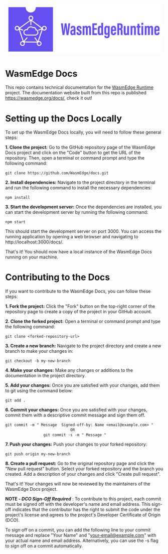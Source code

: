 

![WasmEdge Logo](https://github.com/WasmEdge/.github/raw/main/profile/wasmedge-runtime-logo.png)

# WasmEdge Docs


This repo contains technical documentation for the [WasmEdge Runtime](https://github.com/WasmEdge/WasmEdge) project. The documentation website built from this repo is published https://wasmedge.org/docs/, check it out!

# Setting up the Docs Locally

To set up the WasmEdge Docs locally, you will need to follow these general steps:

**1. Clone the project:** Go to the GitHub repository page of the WasmEdge Docs project and click on the "Code" button to get the URL of the repository. Then, open a terminal or command prompt and type the following command:
```
git clone https://github.com/WasmEdge/docs.git
```

**2. Install dependencies:** Navigate to the project directory in the terminal and run the following command to install the necessary dependencies:
```
npm install
```

**3. Start the development server:** Once the dependencies are installed, you can start the development server by running the following command:
```
npm start
```

This should start the development server on port 3000. You can access the running application by opening a web browser and navigating to http://localhost:3000/docs/.

That's it! You should now have a local instance of the WasmEdge Docs running on your machine.


# Contributing to the Docs

If you want to contribute to the WasmEdge Docs, you can follow these steps:

**1. Fork the project:** Click the "Fork" button on the top-right corner of the repository page to create a copy of the project in your GitHub account.

**2. Clone the forked project:** Open a terminal or command prompt and type the following command:
```
git clone <forked-repository-url>
```

**3. Create a new branch:** Navigate to the project directory and create a new branch to make your changes in:
```
git checkout -b my-new-branch
```

**4. Make your changes:** Make any changes or additions to the documentation in the project directory.

**5. Add your changes:** Once you are satisfied with your changes, add them to git using the command below:    
```
git add .
``` 

**6. Commit your changes:** Once you are satisfied with your changes, commit them with a descriptive commit message and sign them off. 

```
git commit -m " Message  Signed-off-by: Name <email@example.com> "
                             OR
                 git commit -s -m " Message "
```
**7. Push your changes:** Push your changes to your forked repository:
```
git push origin my-new-branch
```

**8. Create a pull request:** Go to the original repository page and click the "New pull request" button. Select your forked repository and the branch you created. Add a description of your changes and click "Create pull request".

That's it! Your changes will now be reviewed by the maintainers of the WasmEdge Docs project.


**NOTE -  _DCO Sign-Off Required_** :
To contribute to this project, each commit must be signed off with the developer's name and email address. This sign-off indicates that the contributor has the right to submit the code under the project's license and agrees to the project's Developer Certificate of Origin (DCO).

To sign off on a commit, you can add the following line to your commit message and replace "Your Name" and "your-email@example.com" with your actual name and email address. Alternatively, you can use the -s flag to sign off on a commit automatically.


